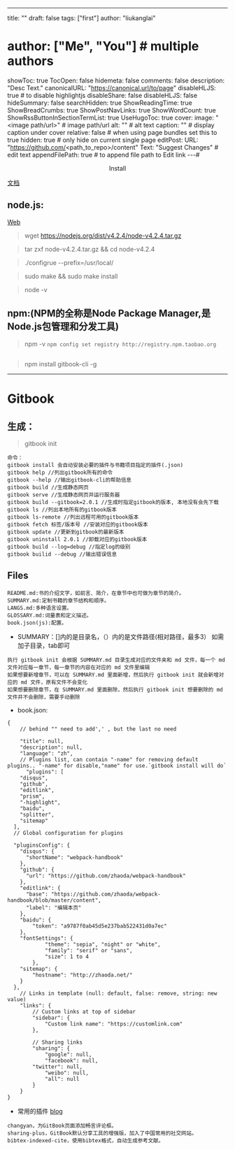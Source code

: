 ---
title: ""
draft: false
tags: ["first"]
author: "liukanglai"
# author: ["Me", "You"] # multiple authors
showToc: true
TocOpen: false
hidemeta: false
comments: false
description: "Desc Text."
canonicalURL: "https://canonical.url/to/page"
disableHLJS: true # to disable highlightjs
disableShare: false
disableHLJS: false
hideSummary: false
searchHidden: true
ShowReadingTime: true
ShowBreadCrumbs: true
ShowPostNavLinks: true
ShowWordCount: true
ShowRssButtonInSectionTermList: true
UseHugoToc: true
cover:
    image: "<image path/url>" # image path/url
    alt: "<alt text>" # alt text
    caption: "<text>" # display caption under cover
    relative: false # when using page bundles set this to true
    hidden: true # only hide on current single page
editPost:
    URL: "https://github.com/<path_to_repo>/content"
    Text: "Suggest Changes" # edit text
    appendFilePath: true # to append file path to Edit link
---# <center>Install</center>

[文档](https://yq.aliyun.com/articles/384086)

## node.js:

[Web](https://nodejs.org)

>wget https://nodejs.org/dist/v4.2.4/node-v4.2.4.tar.gz

>tar zxf node-v4.2.4.tar.gz && cd node-v4.2.4

>./configrue --prefix=/usr/local/

>sudo make && sudo make install

>node -v

## npm:(NPM的全称是Node Package Manager,是Node.js包管理和分发工具)

>npm -v
`npm config set registry http://registry.npm.taobao.org`

##

>npm install  gitbook-cli -g
___

# Gitbook

## 生成：

>gitbook init

	命令：
	gitbook install 会自动安装必要的插件与书籍项目指定的插件(.json)
	gitbook help //列出gitbook所有的命令
	gitbook --help //输出gitbook-cli的帮助信息
	gitbook build //生成静态网页
	gitbook serve //生成静态网页并运行服务器
	gitbook build --gitbook=2.0.1 //生成时指定gitbook的版本, 本地没有会先下载
	gitbook ls //列出本地所有的gitbook版本
	gitbook ls-remote //列出远程可用的gitbook版本
	gitbook fetch 标签/版本号 //安装对应的gitbook版本
	gitbook update //更新到gitbook的最新版本
	gitbook uninstall 2.0.1 //卸载对应的gitbook版本
	gitbook build --log=debug //指定log的级别
	gitbook builid --debug //输出错误信息

## Files

	README.md:书的介绍文字，如前言、简介，在章节中也可做为章节的简介。
	SUMMARY.md:定制书籍的章节结构和顺序。
	LANGS.md:多种语言设置。
	GLOSSARY.md:词量表和定义描述。
	book.json(js):配置。

- SUMMARY：[]内的是目录名，（）内的是文件路径(相对路径，最多3） 
 如需加子目录，tab即可

```
执行 gitbook init 会根据 SUMMARY.md 目录生成对应的文件夹和 md 文件，每一个 md 文件对应每一章节，每一章节的内容在对应的 md 文件里编辑
如果想要新增章节，可以在 SUMMARY.md 里面新增，然后执行 gitbook init 就会新增对应的 md 文件，原有文件不会变化
如果想要删除章节，在 SUMMARY.md 里面删除，然后执行 gitbook init 想要删除的 md 文件并不会删除，需要手动删除
```

- book.json:

```
{
    // behind "" need to add',' , but the last no need

    "title": null,
    "description": null,
    "language": "zh",
    // Plugins list, can contain "-name" for removing default plugins.. "-name" for disable,"name" for use.`gitbook install will do`
      "plugins": [
    "disqus",
    "github",
    "editlink",
    "prism",
    "-highlight",
    "baidu",
    "splitter",
    "sitemap"
  ],
  // Global configuration for plugins
        
  "pluginsConfig": {
    "disqus": {
      "shortName": "webpack-handbook"
    },
    "github": {
      "url": "https://github.com/zhaoda/webpack-handbook"
    },
    "editlink": {
      "base": "https://github.com/zhaoda/webpack-handbook/blob/master/content",
      "label": "编辑本页"
    },
    "baidu": {
        "token": "a9787f0ab45d5e237bab522431d0a7ec"
    },
    "fontSettings": {
            "theme": "sepia", "night" or "white",
            "family": "serif" or "sans",
            "size": 1 to 4
        },
    "sitemap": {
        "hostname": "http://zhaoda.net/"
    }
  },
    // Links in template (null: default, false: remove, string: new value)
    "links": {
        // Custom links at top of sidebar
        "sidebar": {
            "Custom link name": "https://customlink.com"
        },

        // Sharing links
        "sharing": {
            "google": null,
            "facebook": null,
	    "twitter": null,
            "weibo": null,
            "all": null
        }
    }
}
```
- 常用的插件 [blog](https://zhaoda.net/2015/11/09/gitbook-plugins/)

```
changyan，为GitBook页面添加畅言评论框。
sharing-plus，GitBook默认分享工具的增强版，加入了中国常用的社交网站。
bibtex-indexed-cite，使用bibtex格式，自动生成参考文献。
```

